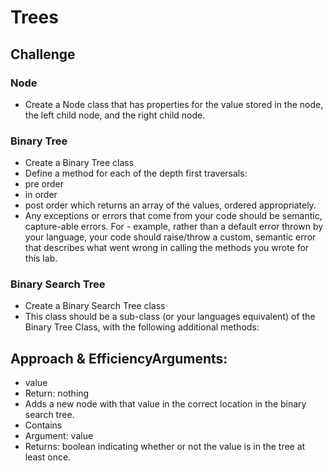 # Trees

## Challenge

### Node
 - Create a Node class that has properties for the value stored in the node, the left child node, and the right child node.
### Binary Tree
- Create a Binary Tree class
- Define a method for each of the depth first traversals:
- pre order
- in order
- post order which returns an array of the values, ordered appropriately.
- Any exceptions or errors that come from your code should be semantic, capture-able errors. For - example, rather than a default error thrown by your language, your code should raise/throw a custom, semantic error that describes what went wrong in calling the methods you wrote for this lab.
### Binary Search Tree
- Create a Binary Search Tree class
- This class should be a sub-class (or your languages equivalent) of the Binary Tree Class, with the following additional methods:

## Approach & EfficiencyArguments: 
- value
- Return: nothing
- Adds a new node with that value in the correct location in the binary search tree.
- Contains
- Argument: value
- Returns: boolean indicating whether or not the value is in the tree at least once.

